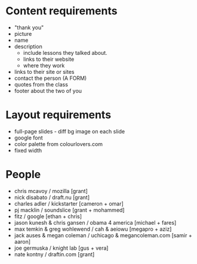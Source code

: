 # Content requirements

- "thank you"
- picture
- name
- description
  - include lessons they talked about.
  - links to their website
  - where they work
- links to their site or sites
- contact the person (A FORM)
- quotes from the class
- footer about the two of you

# Layout requirements

- full-page slides - diff bg image on each slide
- google font
- color palette from colourlovers.com
- fixed width

# People

- chris mcavoy / mozilla [grant]
- nick disabato / draft.nu [grant]
- charles adler / kickstarter [cameron + omar]
- pj macklin / soundslice [grant + mohammed]
- fitz / google [ethan + chris]
- jason kunesh & chris gansen / obama 4 america [michael + fares]
- max temkin & greg wohlewend / cah & aeiowu [megapro + aziz]
- jack auses & megan coleman / uchicago & megancoleman.com [samir + aaron]
- joe germuska / knight lab [gus + vera]
- nate kontny / draftin.com [grant]
